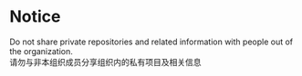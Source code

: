 # Notice
Do not share private repositories and related information with people out of the organization.  
请勿与非本组织成员分享组织内的私有项目及相关信息
